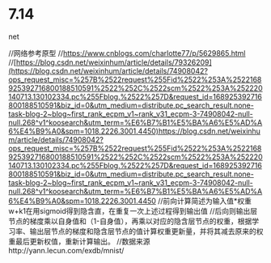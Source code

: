 # 7.14
net

//网络参考原型
//https://www.cnblogs.com/charlotte77/p/5629865.html
//[https://blog.csdn.net/weixinhum/article/details/79326209](https://blog.csdn.net/weixinhum/article/details/74908042?ops_request_misc=%257B%2522request%255Fid%2522%253A%2522168925392716800188510591%2522%252C%2522scm%2522%253A%252220140713.130102334.pc%255Fblog.%2522%257D&request_id=168925392716800188510591&biz_id=0&utm_medium=distribute.pc_search_result.none-task-blog-2~blog~first_rank_ecpm_v1~rank_v31_ecpm-3-74908042-null-null.268^v1^koosearch&utm_term=%E6%B7%B1%E5%BA%A6%E5%AD%A6%E4%B9%A0&spm=1018.2226.3001.4450)https://blog.csdn.net/weixinhum/article/details/74908042?ops_request_misc=%257B%2522request%255Fid%2522%253A%2522168925392716800188510591%2522%252C%2522scm%2522%253A%252220140713.130102334.pc%255Fblog.%2522%257D&request_id=168925392716800188510591&biz_id=0&utm_medium=distribute.pc_search_result.none-task-blog-2~blog~first_rank_ecpm_v1~rank_v31_ecpm-3-74908042-null-null.268^v1^koosearch&utm_term=%E6%B7%B1%E5%BA%A6%E5%AD%A6%E4%B9%A0&spm=1018.2226.3001.4450
//前向计算简述为输入值*权重w+k1在用sigmoid得到隐含直，在重复一次上述过程得到输出值
//后向则输出层节点的梯度乘以自身值和（1-自身值），再乘以对应的隐含层节点的权重，根据学习率、输出层节点的梯度和隐含层节点的值计算权重更新量，并将其减去原来的权重最后更新权值，重新计算输出。
//数据来源http://yann.lecun.com/exdb/mnist/
